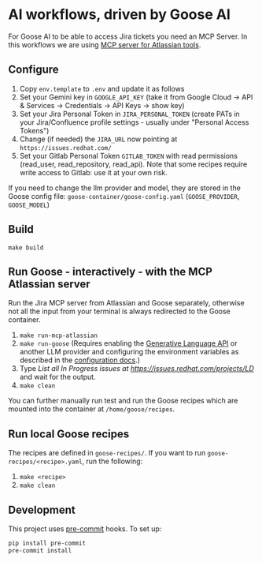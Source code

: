 # AI workflows, driven by Goose AI

For Goose AI to be able to access Jira tickets you need an MCP Server.
In this workflows we are using [MCP server for Atlassian tools](https://github.com/sooperset/mcp-atlassian).

## Configure

1. Copy `env.template` to `.env` and update it as follows
2. Set your Gemini key in `GOOGLE_API_KEY` (take it from Google Cloud -> API & Services -> Credentials -> API Keys -> show key)
3. Set your Jira Personal Token in `JIRA_PERSONAL_TOKEN` (create PATs in your Jira/Confluence profile settings - usually under "Personal Access Tokens")
4. Change (if needed) the `JIRA_URL` now pointing at `https://issues.redhat.com/`
5. Set your Gitlab Personal Token `GITLAB_TOKEN` with read permissions (read_user, read_repository, read_api).  Note that some recipes require write access to Gitlab: use it at your own risk.

If you need to change the llm provider and model, they are stored in the Goose config file: `goose-container/goose-config.yaml` (`GOOSE_PROVIDER`, `GOOSE_MODEL`)

## Build

`make build`

## Run Goose - interactively - with the MCP Atlassian server

Run the Jira MCP server from Atlassian and Goose separately, otherwise not all the input from your terminal 
is always redirected to the Goose container.

1. `make run-mcp-atlassian`
2. `make run-goose` (Requires enabling the [Generative Language API](https://console.developers.google.com/apis/api/generativelanguage.googleapis.com/) or another LLM provider and configuring the environment variables as described in the [configuration docs](https://block.github.io/goose/docs/guides/config-file#global-settings).)
3. Type *List all In Progress issues at https://issues.redhat.com/projects/LD* and wait for the output.
4. `make clean`

You can further manually run test and run the Goose recipes which are mounted into the container at `/home/goose/recipes`.

## Run local Goose recipes

The recipes are defined in `goose-recipes/`.  If you want to run `goose-recipes/<recipe>.yaml`, run the following:

1. `make <recipe>`
2. `make clean`

## Development

This project uses [pre-commit](https://pre-commit.com/) hooks. To set up:

```bash
pip install pre-commit
pre-commit install
```
